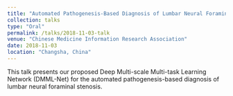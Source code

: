 ```yaml
---
title: "Automated Pathogenesis-Based Diagnosis of Lumbar Neural Foraminal Stenosis via Deep Multiscale Multitask Learning"
collection: talks
type: "Oral"
permalink: /talks/2018-11-03-talk
venue: "Chinese Medicine Information Research Association"
date: 2018-11-03
location: "Changsha, China"
---
```


This talk presents our proposed Deep Multi-scale Multi-task Learning Network (DMML-Net) for the automated pathogenesis-based diagnosis of lumbar neural foraminal stenosis.
